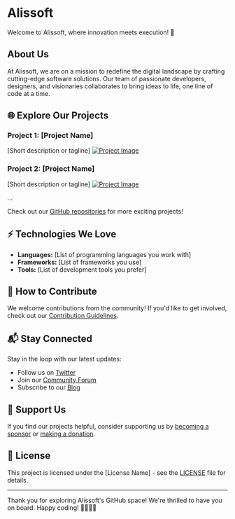 # Alissoft

Welcome to Alissoft, where innovation meets execution! 🚀

## About Us

At Alissoft, we are on a mission to redefine the digital landscape by crafting cutting-edge software solutions. Our team of passionate developers, designers, and visionaries collaborates to bring ideas to life, one line of code at a time.

## 🌐 Explore Our Projects

### Project 1: [Project Name]
[Short description or tagline]
[![Project Image](link-to-project-image)](link-to-project)

### Project 2: [Project Name]
[Short description or tagline]
[![Project Image](link-to-project-image)](link-to-project)

...

Check out our [GitHub repositories](https://github.com/alissoft) for more exciting projects!

## ⚡ Technologies We Love

- **Languages:** [List of programming languages you work with]
- **Frameworks:** [List of frameworks you use]
- **Tools:** [List of development tools you prefer]

## 🤝 How to Contribute

We welcome contributions from the community! If you'd like to get involved, check out our [Contribution Guidelines](CONTRIBUTING.md).

## 📬 Stay Connected

Stay in the loop with our latest updates:

- Follow us on [Twitter](https://twitter.com/alissoft)
- Join our [Community Forum](link-to-forum)
- Subscribe to our [Blog](link-to-blog)

## 🚀 Support Us

If you find our projects helpful, consider supporting us by [becoming a sponsor](link-to-sponsorship) or [making a donation](link-to-donation).

## 📝 License

This project is licensed under the [License Name] - see the [LICENSE](LICENSE) file for details.

---

Thank you for exploring Alissoft's GitHub space! We're thrilled to have you on board. Happy coding! 👩‍💻👨‍💻
